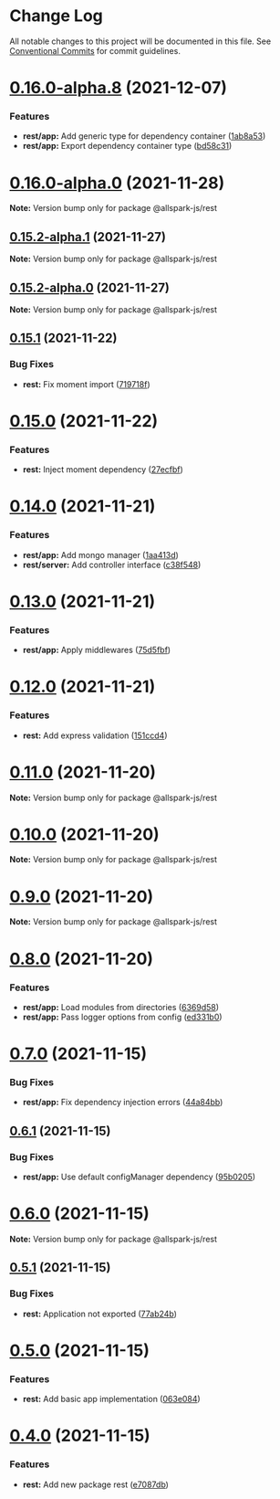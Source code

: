 # Change Log

All notable changes to this project will be documented in this file.
See [Conventional Commits](https://conventionalcommits.org) for commit guidelines.

# [0.16.0-alpha.8](https://github.com/andrewcpacifico/allspark-ts/compare/v0.16.0-alpha.7...v0.16.0-alpha.8) (2021-12-07)


### Features

* **rest/app:** Add generic type for dependency container ([1ab8a53](https://github.com/andrewcpacifico/allspark-ts/commit/1ab8a532ebcd16545ae6dbbbe2835bde10a9a766))
* **rest/app:** Export dependency container type ([bd58c31](https://github.com/andrewcpacifico/allspark-ts/commit/bd58c3181215983986450c5d252529f02f8b6b34))





# [0.16.0-alpha.0](https://github.com/andrewcpacifico/allspark-ts/compare/v0.15.2-alpha.1...v0.16.0-alpha.0) (2021-11-28)

**Note:** Version bump only for package @allspark-js/rest





## [0.15.2-alpha.1](https://github.com/andrewcpacifico/allspark-ts/compare/v0.15.2-alpha.0...v0.15.2-alpha.1) (2021-11-27)

**Note:** Version bump only for package @allspark-js/rest





## [0.15.2-alpha.0](https://github.com/andrewcpacifico/allspark-ts/compare/v0.15.1...v0.15.2-alpha.0) (2021-11-27)

**Note:** Version bump only for package @allspark-js/rest





## [0.15.1](https://github.com/andrewcpacifico/allspark-ts/compare/v0.15.0...v0.15.1) (2021-11-22)


### Bug Fixes

* **rest:** Fix moment import ([719718f](https://github.com/andrewcpacifico/allspark-ts/commit/719718f4a193d8c3acfaefd4a667b131da537e42))





# [0.15.0](https://github.com/andrewcpacifico/allspark-ts/compare/v0.14.0...v0.15.0) (2021-11-22)


### Features

* **rest:** Inject moment dependency ([27ecfbf](https://github.com/andrewcpacifico/allspark-ts/commit/27ecfbf1fa9ac57ef157605c8a2ef8215a2b4c7f))





# [0.14.0](https://github.com/andrewcpacifico/allspark-ts/compare/v0.13.0...v0.14.0) (2021-11-21)


### Features

* **rest/app:** Add mongo manager ([1aa413d](https://github.com/andrewcpacifico/allspark-ts/commit/1aa413d71431c2bcb9c367c2d2c43bb3c2a7575c))
* **rest/server:** Add controller interface ([c38f548](https://github.com/andrewcpacifico/allspark-ts/commit/c38f5483a0cb27a597301d1ab468a725aa504e6a))





# [0.13.0](https://github.com/andrewcpacifico/allspark-ts/compare/v0.12.0...v0.13.0) (2021-11-21)


### Features

* **rest/app:** Apply middlewares ([75d5fbf](https://github.com/andrewcpacifico/allspark-ts/commit/75d5fbf94050687796573b17846f580719e9dee3))





# [0.12.0](https://github.com/andrewcpacifico/allspark-ts/compare/v0.11.0...v0.12.0) (2021-11-21)


### Features

* **rest:** Add express validation ([151ccd4](https://github.com/andrewcpacifico/allspark-ts/commit/151ccd48ae3a0f0ba8e050b179201ca7904b0408))





# [0.11.0](https://github.com/andrewcpacifico/allspark-ts/compare/v0.10.0...v0.11.0) (2021-11-20)

**Note:** Version bump only for package @allspark-js/rest





# [0.10.0](https://github.com/andrewcpacifico/allspark-ts/compare/v0.9.0...v0.10.0) (2021-11-20)

**Note:** Version bump only for package @allspark-js/rest





# [0.9.0](https://github.com/andrewcpacifico/allspark-ts/compare/v0.8.0...v0.9.0) (2021-11-20)

**Note:** Version bump only for package @allspark-js/rest





# [0.8.0](https://github.com/andrewcpacifico/allspark-ts/compare/v0.7.0...v0.8.0) (2021-11-20)


### Features

* **rest/app:** Load modules from directories ([6369d58](https://github.com/andrewcpacifico/allspark-ts/commit/6369d588a30dfe3e5d3255522fda64d5e5d6ca96))
* **rest/app:** Pass logger options from config ([ed331b0](https://github.com/andrewcpacifico/allspark-ts/commit/ed331b03f02113bf965893b38ce875e4ab5f5b89))





# [0.7.0](https://github.com/andrewcpacifico/allspark-ts/compare/v0.6.1...v0.7.0) (2021-11-15)


### Bug Fixes

* **rest/app:** Fix dependency injection errors ([44a84bb](https://github.com/andrewcpacifico/allspark-ts/commit/44a84bb5d8ecc0bdaff5f4c3799b4897f55c09ad))





## [0.6.1](https://github.com/andrewcpacifico/allspark-ts/compare/v0.6.0...v0.6.1) (2021-11-15)


### Bug Fixes

* **rest/app:** Use default configManager dependency ([95b0205](https://github.com/andrewcpacifico/allspark-ts/commit/95b02053e6674eadcb71decb04bdfb8bf6e538bc))





# [0.6.0](https://github.com/andrewcpacifico/allspark-ts/compare/v0.5.1...v0.6.0) (2021-11-15)

**Note:** Version bump only for package @allspark-js/rest





## [0.5.1](https://github.com/andrewcpacifico/allspark-ts/compare/v0.5.0...v0.5.1) (2021-11-15)


### Bug Fixes

* **rest:** Application not exported ([77ab24b](https://github.com/andrewcpacifico/allspark-ts/commit/77ab24bdac11177b494d0d697a411640c8db88ae))





# [0.5.0](https://github.com/andrewcpacifico/allspark-ts/compare/v0.4.0...v0.5.0) (2021-11-15)


### Features

* **rest:** Add basic app implementation ([063e084](https://github.com/andrewcpacifico/allspark-ts/commit/063e08472e781166a7bcb32faf78aeeb56d96111))





# [0.4.0](https://github.com/andrewcpacifico/allspark-ts/compare/v0.3.0...v0.4.0) (2021-11-15)


### Features

* **rest:** Add new package rest ([e7087db](https://github.com/andrewcpacifico/allspark-ts/commit/e7087db8c56786fd60969601e81721f2a63c8942))
